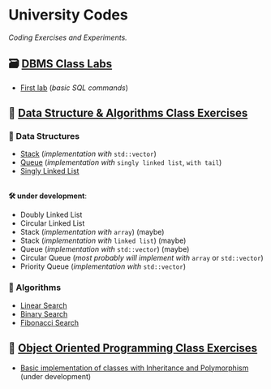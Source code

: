 # University Codes

*Coding Exercises and Experiments.*

## 🗃️ [DBMS Class Labs](https://github.com/aniruddhapaik/university-code/tree/main/DBMS%20Class%20Labs)

- [First lab](https://github.com/aniruddhapaik/university-code/blob/main/DBMS%20Class%20Labs/First%20Lab%20Basic%20Commands.sql) (*basic SQL commands*)

## 📐 [Data Structure & Algorithms Class Exercises](https://github.com/aniruddhapaik/university-code/tree/main/DSA%20Class%20Exercises)

### 💾 Data Structures

- [Stack](https://github.com/aniruddhapaik/university-code/blob/main/DSA%20Class%20Exercises/stackwitharray.cpp) (*implementation with* `std::vector`)
- [Queue](https://github.com/aniruddhapaik/university-code/blob/main/DSA%20Class%20Exercises/queuewithlist.cpp) (*implementation with* `singly linked list`, `with tail`)
- [Singly Linked List](https://github.com/aniruddhapaik/university-code/tree/main/DSA%20Class%20Exercises/Data%20Structures/Linked%20Lists)
</br></br>

**🛠️ under development**:

- Doubly Linked List
- Circular Linked List
- Stack (*implementation with* `array`) (maybe)
- Stack (*implementation with* `linked list`) (maybe)
- Queue (*implementation with* `std::vector`) (maybe)
- Circular Queue (*most probably will implement with* `array` or `std::vector`)
- Priority Queue (*implementation with* `std::vector`)

### 📑 Algorithms

- [Linear Search](https://github.com/aniruddhapaik/university-code/blob/main/DSA%20Class%20Exercises/linearsearch.cpp)
- [Binary Search](https://github.com/aniruddhapaik/university-code/blob/main/DSA%20Class%20Exercises/binarysearch.cpp)
- [Fibonacci Search](https://github.com/aniruddhapaik/university-code/blob/main/DSA%20Class%20Exercises/fibonaccisearch.cpp)

## 📇 [Object Oriented Programming Class Exercises](https://github.com/aniruddhapaik/university-code/tree/main/OOP%20Class%20Exercises)

- [Basic implementation of classes with Inheritance and Polymorphism](https://github.com/aniruddhapaik/university-code/blob/main/OOP%20Class%20Exercises/polyinherit.cpp) (under development)
